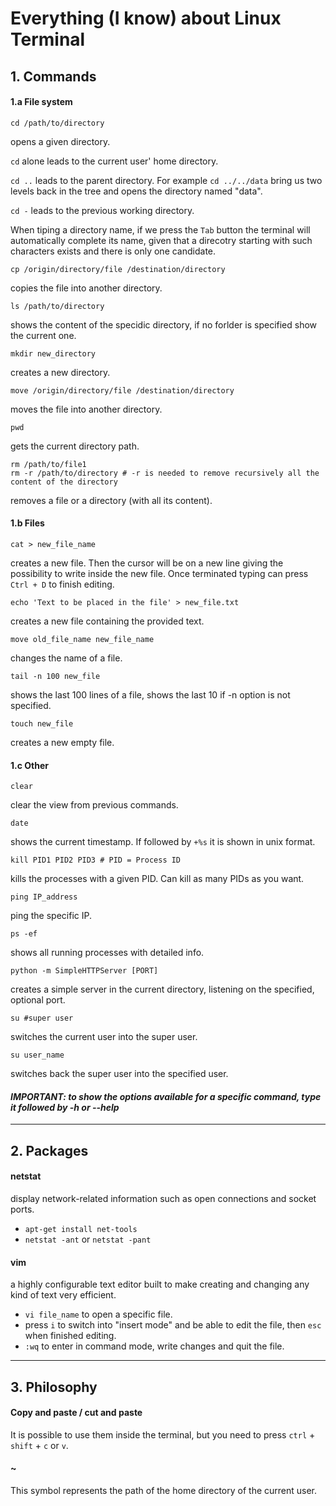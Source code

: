 # Everything (I know) about Linux Terminal

## 1. Commands

#### 1.a File system

```shell
cd /path/to/directory
```
opens a given directory. 

`cd` alone leads to the current user' home directory.

`cd ..` leads to the parent directory.
For example `cd ../../data` bring us two levels back in the tree and opens the directory named "data".

`cd -` leads to the previous working directory.

When tiping a directory name, if we press the `Tab` button the terminal will automatically complete its name, given that a direcotry starting with such characters exists and there is only one candidate.

```shell
cp /origin/directory/file /destination/directory
```
copies the file into another directory.

```shell
ls /path/to/directory
```
shows the content of the specidic directory, if no forlder is specified show the current one.

```shell
mkdir new_directory
```
creates a new directory.

```shell
move /origin/directory/file /destination/directory
```
moves the file into another directory.

```shell
pwd
```
gets the current directory path.

```shell
rm /path/to/file1
rm -r /path/to/directory # -r is needed to remove recursively all the content of the directory
```
removes a file or a directory (with all its content).

#### 1.b Files

```shell
cat > new_file_name
```
creates a new file. Then the cursor will be on a new line giving the possibility to write inside the new file. Once terminated typing can press `Ctrl + D` to finish editing.

```shell
echo 'Text to be placed in the file' > new_file.txt
```
creates a new file containing the provided text.

```shell
move old_file_name new_file_name
```
changes the name of a file.

```shell
tail -n 100 new_file
```
shows the last 100 lines of a file, shows the last 10 if -n option is not specified.

```shell
touch new_file
```
creates a new empty file.

#### 1.c Other

```shell
clear
```
clear the view from previous commands.

```shell
date
```
shows the current timestamp. If followed by `+%s` it is shown in unix format.

```shell
kill PID1 PID2 PID3 # PID = Process ID
```
kills the processes with a given PID. Can kill as many PIDs as you want.

```shell
ping IP_address
```
ping the specific IP.

```shell
ps -ef
```
shows all running processes with detailed info.

```shell
python -m SimpleHTTPServer [PORT]
```
creates a simple server in the current directory, listening on the specified, optional port.

```shell
su #super user
```
switches the current user into the super user.

```shell
su user_name
```
switches back the super user into the specified user.

#### _IMPORTANT: to show the options available for a specific command, type it followed by -h or --help_

-------------

## 2. Packages

#### netstat
display network-related information such as open connections and socket ports. 
* `apt-get install net-tools`
* `netstat -ant` or `netstat -pant`

#### vim
a highly configurable text editor built to make creating and changing any kind of text very efficient.
* `vi file_name` to open a specific file.
* press `i` to switch into "insert mode" and be able to edit the file, then `esc` when finished editing.
* `:wq` to enter in command mode, write changes and quit the file.

-------------

## 3. Philosophy

#### Copy and paste / cut and paste
It is possible to use them inside the terminal, but you need to press `ctrl` + `shift` + `c` or `v`.

#### ~ 
This symbol represents the path of the home directory of the current user.